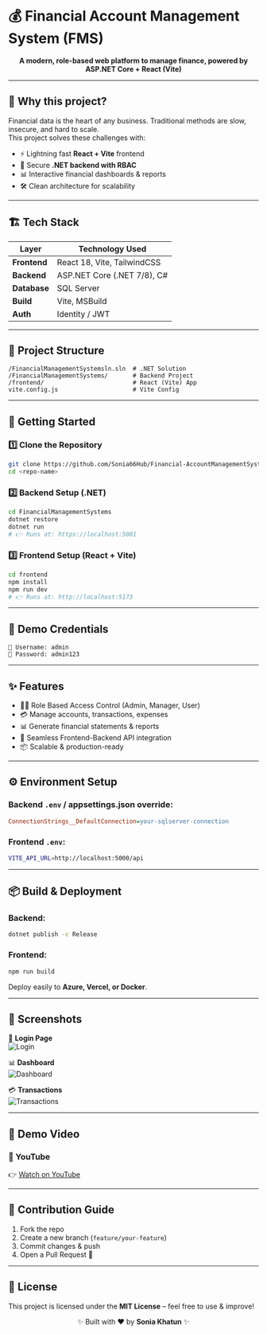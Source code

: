 # 💰 Financial Account Management System (FMS)

<p align="center">
  <b>A modern, role-based web platform to manage finance, powered by <br/>ASP.NET Core + React (Vite)</b>
</p>

---

## 🌟 Why this project?
Financial data is the heart of any business. Traditional methods are slow, insecure, and hard to scale.  
This project solves these challenges with:
- ⚡ Lightning fast **React + Vite** frontend
- 🔐 Secure **.NET backend with RBAC**
- 📊 Interactive financial dashboards & reports
- 🛠️ Clean architecture for scalability

---

## 🏗️ Tech Stack

| Layer        | Technology Used             |
| ------------ | --------------------------- |
| **Frontend** | React 18, Vite, TailwindCSS |
| **Backend**  | ASP.NET Core (.NET 7/8), C# |
| **Database** | SQL Server                  |
| **Build**    | Vite, MSBuild               |
| **Auth**     | Identity / JWT              |

---

## 📂 Project Structure

```
/FinancialManagementSystemsln.sln  # .NET Solution
/FinancialManagementSystems/       # Backend Project
/frontend/                         # React (Vite) App
vite.config.js                     # Vite Config
```

---

## 🚀 Getting Started

### 1️⃣ Clone the Repository

```bash
git clone https://github.com/Sonia66Hub/Financial-AccountManagementSystem.git
cd <repo-name>
```

### 2️⃣ Backend Setup (.NET)

```bash
cd FinancialManagementSystems
dotnet restore
dotnet run
# 👉 Runs at: https://localhost:5001
```

### 3️⃣ Frontend Setup (React + Vite)

```bash
cd frontend
npm install
npm run dev
# 👉 Runs at: http://localhost:5173
```

---

## 🔑 Demo Credentials

```
👤 Username: admin
🔑 Password: admin123
```

---

## ✨ Features

- 🧑‍💼 Role Based Access Control (Admin, Manager, User)
- 💳 Manage accounts, transactions, expenses
- 📊 Generate financial statements & reports
- 🔄 Seamless Frontend-Backend API integration
- 📦 Scalable & production-ready

---

## ⚙️ Environment Setup

### Backend `.env` / appsettings.json override:

```ini
ConnectionStrings__DefaultConnection=your-sqlserver-connection
```

### Frontend `.env`:

```bash
VITE_API_URL=http://localhost:5000/api
```

---

## 📦 Build & Deployment

### Backend:

```bash
dotnet publish -c Release
```

### Frontend:

```bash
npm run build
```

Deploy easily to **Azure, Vercel, or Docker**.

---

## 📸 Screenshots

🔐 **Login Page**  
![Login](<img width="783" height="605" alt="Screenshot 2025-08-16 160444" src="https://github.com/user-attachments/assets/f3002e6c-ab97-453a-bf93-767cf7c61213" />
)

📊 **Dashboard**  
![Dashboard](<img width="1294" height="602" alt="Screenshot 2025-08-16 160601" src="https://github.com/user-attachments/assets/489faffe-ef40-43e8-a067-8cab5be61b86" />
)

💳 **Transactions**  
![Transactions](<img width="1366" height="768" alt="Screenshot 2025-08-16 160713" src="https://github.com/user-attachments/assets/ec08b420-bd89-44cf-8e3a-d70edc4d2040" />
)

---

## 🎥 Demo Video


### 🔹 YouTube
👉 [Watch on YouTube](https://youtu.be/hwZ-xUo3Vww)


---

## 🤝 Contribution Guide

1. Fork the repo  
2. Create a new branch (`feature/your-feature`)  
3. Commit changes & push  
4. Open a Pull Request 🎉  

---

## 📜 License

This project is licensed under the **MIT License** – feel free to use & improve!

<p align="center">✨ Built with ❤️ by <b>Sonia Khatun</b> ✨</p>
